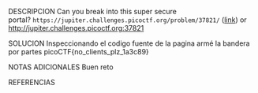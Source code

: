 DESCRIPCION
Can you break into this super secure portal? `https://jupiter.challenges.picoctf.org/problem/37821/` ([link](https://jupiter.challenges.picoctf.org/problem/37821/)) or http://jupiter.challenges.picoctf.org:37821

SOLUCION
Inspeccionando el codigo fuente de la pagina armé la bandera por partes
picoCTF{no_clients_plz_1a3c89}

NOTAS ADICIONALES
Buen reto

REFERENCIAS